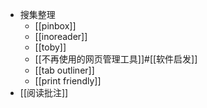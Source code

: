 - 搜集整理
    - [[pinbox]]
    - [[inoreader]]
    - [[toby]]
    - [[不再使用的网页管理工具]]#[[软件启发]]
    - [[tab outliner]]
    - [[print friendly]]
- [[阅读批注]]
